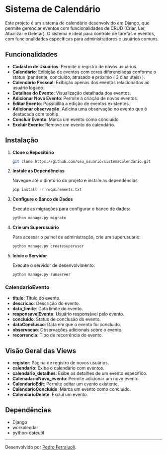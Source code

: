 # Sistema de Calendário

Este projeto é um sistema de calendário desenvolvido em Django, que permite gerenciar eventos com funcionalidades de CRUD (Criar, Ler, Atualizar e Deletar). O sistema é ideal para controle de tarefas e eventos, com funcionalidades específicas para administradores e usuários comuns.

## Funcionalidades

- **Cadastro de Usuários**: Permite o registro de novos usuários.
- **Calendário**: Exibição de eventos com cores diferenciadas conforme o status (pendente, concluído, atrasado e próximo ( 3 dias úteis) ).
- **Calendário Pessoal**: Exibição apenas dos eventos relacionados ao usuário logado.
- **Detalhes do Evento**: Visualização detalhada dos eventos.
- **Adicionar Novo Evento**: Permite a criação de novos eventos.
- **Editar Evento**: Possibilita a edição de eventos existentes.
- **Adicionar observação**: Adicina uma observação no evento que é destacada com tooltip.
- **Concluir Evento**: Marca um evento como concluído.
- **Excluir Evento**: Remove um evento do calendário.

## Instalação

1. **Clone o Repositório**

    ```bash
    git clone https://github.com/seu_usuario/sistemaCalendario.git
    ```

2. **Instale as Dependências**

    Navegue até o diretório do projeto e instale as dependências:

    ```bash
    pip install -r requirements.txt
    ```

3. **Configure o Banco de Dados**

    Execute as migrações para configurar o banco de dados:

    ```bash
    python manage.py migrate
    ```

4. **Crie um Superusuário**

    Para acessar o painel de administração, crie um superusuário:

    ```bash
    python manage.py createsuperuser
    ```

5. **Inicie o Servidor**

    Execute o servidor de desenvolvimento:

    ```bash
    python manage.py runserver
    ```


### CalendarioEvento

- **titulo**: Título do evento.
- **descricao**: Descrição do evento.
- **data_limite**: Data limite do evento.
- **responsavelEvento**: Usuário responsável pelo evento.
- **concluido**: Status de conclusão do evento.
- **dataConclusao**: Data em que o evento foi concluído.
- **observacao**: Observações adicionais sobre o evento.
- **recorrencia**: Tipo de recorrência do evento.

## Visão Geral das Views

- **register**: Página de registro de novos usuários.
- **calendario**: Exibe o calendário com eventos.
- **calendario_detalhes**: Exibe os detalhes de um evento específico.
- **CalenadarioNovo_evento**: Permite adicionar um novo evento.
- **CalendarioEdit**: Permite editar um evento existente.
- **CalendarioConcluido**: Marca um evento como concluído.
- **CalendarioDelete**: Exclui um evento.

## Dependências

- Django
- workalendar
- python-dateutil

---

Desenvolvido por [Pedro Ferraiuoli](https://github.com/pedroferraiuoli).
